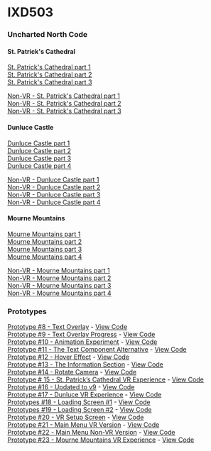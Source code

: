 # IXD503

<h3>Uncharted North Code</h3>

<h4>St. Patrick's Cathedral</h4>

<a href="https://glitch.com/~cathedral-part-one">St. Patrick's Cathedral part 1</a><br>
<a href="https://glitch.com/~cathedral-part-two">St. Patrick's Cathedral part 2</a><br>
<a href="https://glitch.com/~cathedral-part-three">St. Patrick's Cathedral part 3</a><br>

<a href="https://glitch.com/~cathedral-part-one-non-vr">Non-VR - St. Patrick's Cathedral part 1</a><br>
<a href="https://glitch.com/~cathedral-part-two-non-vr">Non-VR - St. Patrick's Cathedral part 2</a><br>
<a href="https://glitch.com/~cathedral-part-three-non-vr">Non-VR - St. Patrick's Cathedral part 3</a><br>

<h4>Dunluce Castle</h4>

<a href="https://glitch.com/~dunluce-part-one">Dunluce Castle part 1</a><br>
<a href="https://glitch.com/~dunluce-part-two">Dunluce Castle part 2</a><br>
<a href="https://glitch.com/~dunluce-part-three">Dunluce Castle part 3</a><br>
<a href="https://glitch.com/~dunluce-part-four">Dunluce Castle part 4</a><br>

<a href="https://glitch.com/~dunluce-part-one-non-vr">Non-VR - Dunluce Castle part 1</a><br>
<a href="https://glitch.com/~dunluce-part-two-non-vr">Non-VR - Dunluce Castle part 2</a><br>
<a href="https://glitch.com/~dunluce-part-three-non-vr">Non-VR - Dunluce Castle part 3</a><br>
<a href="https://glitch.com/~dunluce-part-four-non-vr">Non-VR - Dunluce Castle part 4</a><br>

<h4>Mourne Mountains</h4>

<a href="https://glitch.com/~mourne-part-one">Mourne Mountains part 1</a><br>
<a href="https://glitch.com/~mourne-part-two">Mourne Mountains part 2</a><br>
<a href="https://glitch.com/~mourne-part-three">Mourne Mountains part 3</a><br>
<a href="https://glitch.com/~mourne-part-four">Mourne Mountains part 4</a><br>

<a href="https://glitch.com/~mourne-part-one-non-vr">Non-VR - Mourne Mountains part 1</a><br>
<a href="https://glitch.com/~mourne-part-two-non-vr">Non-VR - Mourne Mountains part 2</a><br>
<a href="https://glitch.com/~mourne-part-three-non-vr">Non-VR - Mourne Mountains part 3</a><br>
<a href="https://glitch.com/~mourne-part-four-non-vr">Non-VR - Mourne Mountains part 4</a><br>

<h3>Prototypes</h3>

<a href="https://8-toggle-text-prototype.glitch.me/">Prototype #8 - Text Overlay</a> - <a href="https://glitch.com/~8-toggle-text-prototype ">View Code</a><br>
<a href="https://9-camera-experiment.glitch.me/">Prototype #9 - Text Overlay Progress</a> - <a href="#">View Code</a><br>
<a href="https://11-animation-experiment.glitch.me/">Prototype #10 - Animation Experiment</a> - <a href="https://glitch.com/~11-animation-experiment">View Code</a><br>
<a href="https://12-text-component-alternative.glitch.me/">Prototype #11 - The Text Component Alternative</a> - <a href="https://glitch.com/~12-text-component-alternative">View Code</a><br>
<a href="https://12-hover-prototype.glitch.me/">Prototype #12 - Hover Effect</a> - <a href="https://glitch.com/~12-hover-prototypehttps://glitch.com/~12-hover-prototype">View Code</a><br>
<a href="https://13-final-text-prototype.glitch.me/">Prototype #13 - The Information Section</a> - <a href="https://glitch.com/~13-final-text-prototype">View Code</a><br>
<a href="https://14-rotate-camera-prototype.glitch.me/">Prototype #14 - Rotate Camera</a> - <a href="https://glitch.com/~14-rotate-camera-prototype">View Code</a><br>
<a href="https://15-first-complete-vr.glitch.me/">Prototype # 15 - St. Patrick’s Cathedral VR Experience</a> - <a href="https://glitch.com/~15-first-complete-vr">View Code</a><br>
<a href="https://16-dunluce-updated-to-9.glitch.me/">Prototype #16 - Updated to v9</a> - <a href="https://glitch.com/~16-dunluce-updated-to-9">View Code</a><br>
<a href="https://17-dunluce-experience-updated.glitch.me/">Prototype #17 - Dunluce VR Experience</a> - <a href="https://glitch.com/~17-dunluce-experience-updated">View Code</a><br>
<a href="https://18-vr-loader-prototype.glitch.me/">Prototypes #18 - Loading Screen #1</a> - <a href="https://glitch.com/~18-vr-loader-prototype">View Code</a><br>
<a href=" https://19-loading-prototype.glitch.me/">Prototypes #19 - Loading Screen #2</a> - <a href="https://glitch.com/~19-loading-prototype">View Code</a><br>
<a href="https://20-vr-setup-prototype.glitch.me/">Prototype #20 - VR Setup Screen</a> - <a href="https://glitch.com/~20-vr-setup-prototype">View Code</a><br>
<a href="https://21-main-menu-curved-prototype.glitch.me/">Prototype #21 - Main Menu VR Version</a> - <a href="https://glitch.com/~21-main-menu-curved-prototype">View Code</a><br>
<a href="https://22-main-menu-curved-non-vr-prototype.glitch.me/">Prototype #22 - Main Menu Non-VR Version</a> - <a href="https://glitch.com/~22-main-menu-curved-non-vr-prototype">View Code</a><br>
<a href="https://23-mourne-prototype.glitch.me/">Prototype #23 - Mourne Mountains VR Experience</a> - <a href="https://glitch.com/~23-mourne-prototype">View Code</a><br>
